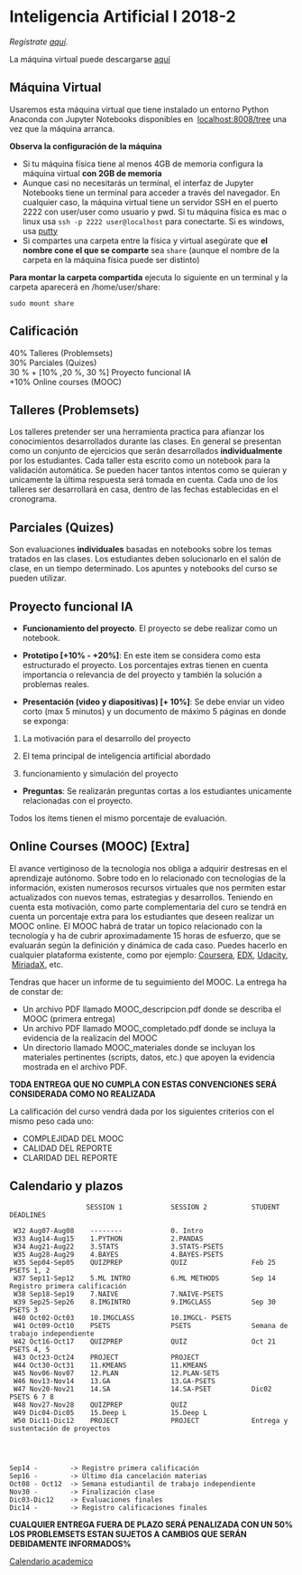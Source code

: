 # Inteligencia Artificial I 2018-2

_Regístrate [aquí](https://goo.gl/forms/VJRlUKah7DlMBLlf2)_. 
                                            
La máquina virtual puede descargarse [aquí](https://drive.google.com/file/d/1KxCUZlXDgyvJzfs6s7EfegMVS1HL_bXq/view?usp=sharing)


## Máquina Virtual

Usaremos esta máquina virtual que tiene instalado un entorno Python Anaconda con Jupyter Notebooks disponibles en  [localhost:8008/tree](http://localhost:8008/tree) una vez que la máquina arranca.

**Observa la configuración de la máquina**

- Si tu máquina física tiene al menos 4GB de memoria configura la máquina virtual **con 2GB de memoria**
- Aunque casi no necesitarás un terminal, el interfaz de Jupyter Notebooks tiene un terminal para acceder a través del navegador. En cualquier caso, la máquina virtual tiene un servidor SSH en el puerto 2222 con user/user como usuario y pwd. Si tu máquina física es mac o linux usa `ssh -p 2222 user@localhost` para conectarte. Si es windows, usa [putty](https://www.putty.org/)
- Si compartes una carpeta entre la física y virtual asegúrate que **el nombre cone el que se comparte** sea `share` (aunque el nombre de la carpeta en la máquina física puede ser distinto)

**Para montar la carpeta compartida** ejecuta lo siguiente en un terminal y la carpeta aparecerá en /home/user/share:

    sudo mount share


## Calificación
40% Talleres (Problemsets)<br/>
30% Parciales (Quizes) <br/>
30 % + [10% ,20 %, 30 %] Proyecto funcional IA <br/>
+10% Online courses (MOOC)

## Talleres (Problemsets)

Los talleres pretender ser una herramienta practica para afianzar los conocimientos desarrollados durante las clases. En general se presentan como un conjunto de ejercicios que serán desarrollados **individualmente** por los estudiantes. Cada taller esta escrito como un notebook para la validación automática. Se pueden hacer tantos intentos como se quieran y unicamente la última respuesta será tomada en cuenta. Cada uno de los talleres ser desarrollará en casa, dentro de las fechas establecidas en el cronograma. 


## Parciales (Quizes)

Son evaluaciones **individuales** basadas en notebooks sobre los temas tratados en las clases. Los estudiantes deben solucionarlo en el salón de clase, en un tiempo determinado. Los apuntes y notebooks del curso se pueden utilizar. 


## Proyecto funcional IA

- **Funcionamiento del proyecto**. El proyecto se debe realizar como un notebook.  

- **Prototipo [+10% - +20%]**:  En este item se considera como esta estructurado el proyecto. Los porcentajes extras tienen en cuenta importancia o relevancia de 
del proyecto y también la solución a problemas  reales.

- **Presentación (video y diapositivas) [+ 10%]**:  Se debe enviar un video corto (max 5 minutos) y un documento de máximo 5 páginas en donde se exponga: 

1. La motivación para el desarrollo del proyecto

2. El tema principal de inteligencia artificial abordado

3.  funcionamiento y simulación del proyecto


- **Preguntas**: Se realizarán preguntas cortas a los estudiantes unicamente relacionadas con el proyecto. 
 
Todos los items tienen el mismo porcentaje de evaluación. 


## Online Courses (MOOC) [Extra]

El avance vertiginoso de la tecnología nos obliga a adquirir destresas en el aprendizaje autónomo. Sobre todo en lo relacionado con tecnologias de la información, existen numerosos recursos virtuales que nos permiten estar actualizados con nuevos temas, estrategias y desarrollos. Teniendo en cuenta esta motivación, como parte complementaria del curo se tendrá en cuenta un porcentaje extra para los estudiantes que deseen realizar un MOOC online. El MOOC habrá de tratar un topico relacionado con la tecnología y ha de cubrir aproximadamente 15 horas de esfuerzo, que se evaluarán según la definición y dinámica de cada caso. Puedes hacerlo en cualquier plataforma existente, como por ejemplo: [Coursera](www.coursera.org), [EDX](www.edx.org), [Udacity](www.udacity.org),  [MiriadaX](https://miriadax.net/), etc.

Tendras que hacer un informe de tu seguimiento del MOOC. La entrega ha de constar de:

- Un archivo PDF llamado MOOC_descripcion.pdf donde se describa el MOOC (primera entrega)
- Un archivo PDF llamado MOOC_completado.pdf donde se incluya la evidencia de la realizacin del MOOC
- Un directorio llamado MOOC_materiales donde se incluyan los materiales pertinentes (scripts, datos, etc.) que apoyen la evidencia mostrada en el archivo PDF.

**TODA ENTREGA QUE NO CUMPLA CON ESTAS CONVENCIONES SERÁ CONSIDERADA COMO NO REALIZADA**

La calificación del curso vendrá dada por los siguientes criterios con el mismo peso cada uno:

- COMPLEJIDAD DEL MOOC
- CALIDAD DEL REPORTE 
- CLARIDAD DEL REPORTE

## Calendario y plazos

                       SESSION 1            SESSION 2           STUDENT DEADLINES

     W32 Aug07-Aug08    --------            0. Intro
     W33 Aug14-Aug15    1.PYTHON            2.PANDAS
     W34 Aug21-Aug22    3.STATS             3.STATS-PSETS         
     W35 Aug28-Aug29    4.BAYES             4.BAYES-PSETS         
     W35 Sep04-Sep05    QUIZPREP            QUIZ                Feb 25 PSETS 1, 2     
     W37 Sep11-Sep12    5.ML INTRO          6.ML METHODS        Sep 14 Registro primera calificación
     W38 Sep18-Sep19    7.NAIVE             7.NAIVE-PSETS     
     W39 Sep25-Sep26    8.IMGINTRO          9.IMGCLASS          Sep 30 PSETS 3
     W40 Oct02-Oct03    10.IMGCLASS         10.IMGCL- PSETS  
     W41 Oct09-Oct10    PSETS               PSETS               Semana de trabajo independiente            
     W42 Oct16-Oct17    QUIZPREP            QUIZ                Oct 21 PSETS 4, 5
     W43 Oct23-Oct24    PROJECT             PROJECT    
     W44 Oct30-Oct31    11.KMEANS		    11.KMEANS          
     W45 Nov06-Nov07    12.PLAN             12.PLAN-SETS	
     W46 Nov13-Nov14    13.GA               13.GA-PSETS        
     W47 Nov20-Nov21    14.SA               14.SA-PSET	        Dic02 PSETS 6 7 8 
     W48 Nov27-Nov28    QUIZPREP            QUIZ		
     W49 Dic04-Dic05    15.Deep L           15.Deep L
     W50 Dic11-Dic12    PROJECT             PROJECT             Entrega y sustentación de proyectos

     


    Sep14 -        -> Registro primera calificación
    Sep16 -        -> Último día cancelación materias
    Oct08 - Oct12  -> Semana estudiantil de trabajo independiente
    Nov30 -        -> Finalización clase
    Dic03-Dic12    -> Evaluaciones finales
    Dic14 -        -> Registro calificaciones finales



**CUALQUIER ENTREGA FUERA DE PLAZO SERÁ PENALIZADA CON UN 50%**
**LOS PROBLEMSETS ESTAN SUJETOS A CAMBIOS QUE SERÁN DEBIDAMENTE INFORMADOS%**
    
[Calendario academico](https://www.uis.edu.co/webUIS/es/academia/calendariosAcademicos/2018/acuerdoAcad094_2018.pdf)


